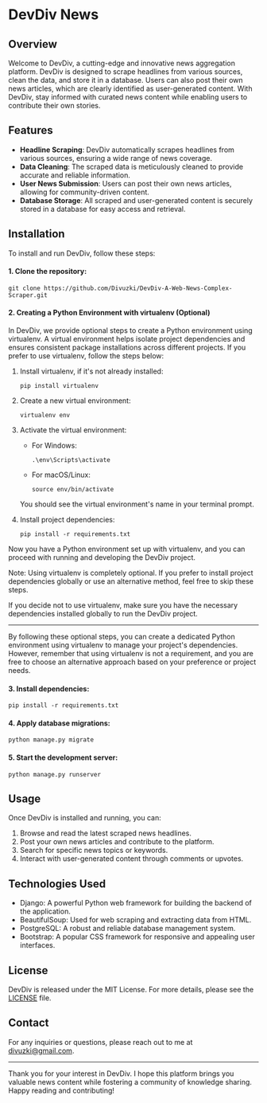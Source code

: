 # DevDiv News

## Overview

Welcome to DevDiv, a cutting-edge and innovative news aggregation platform. DevDiv is designed to scrape headlines from various sources, clean the data, and store it in a database. Users can also post their own news articles, which are clearly identified as user-generated content. With DevDiv, stay informed with curated news content while enabling users to contribute their own stories.

## Features

- **Headline Scraping**: DevDiv automatically scrapes headlines from various sources, ensuring a wide range of news coverage.
- **Data Cleaning**: The scraped data is meticulously cleaned to provide accurate and reliable information.
- **User News Submission**: Users can post their own news articles, allowing for community-driven content.
- **Database Storage**: All scraped and user-generated content is securely stored in a database for easy access and retrieval.

## Installation

To install and run DevDiv, follow these steps:
#### 1. Clone the repository: 
```
git clone https://github.com/Divuzki/DevDiv-A-Web-News-Complex-Scraper.git
```

#### 2. Creating a Python Environment with virtualenv (Optional)

In DevDiv, we provide optional steps to create a Python environment using virtualenv. A virtual environment helps isolate project dependencies and ensures consistent package installations across different projects. If you prefer to use virtualenv, follow the steps below:

1. Install virtualenv, if it's not already installed:
   ```
   pip install virtualenv
   ```

2. Create a new virtual environment:
   ```
   virtualenv env
   ```

3. Activate the virtual environment:
   - For Windows:
     ```
     .\env\Scripts\activate
     ```
   - For macOS/Linux:
     ```
     source env/bin/activate
     ```

   You should see the virtual environment's name in your terminal prompt.

4. Install project dependencies:
   ```
   pip install -r requirements.txt
   ```

Now you have a Python environment set up with virtualenv, and you can proceed with running and developing the DevDiv project.

Note: Using virtualenv is completely optional. If you prefer to install project dependencies globally or use an alternative method, feel free to skip these steps.

If you decide not to use virtualenv, make sure you have the necessary dependencies installed globally to run the DevDiv project.

---

By following these optional steps, you can create a dedicated Python environment using virtualenv to manage your project's dependencies. However, remember that using virtualenv is not a requirement, and you are free to choose an alternative approach based on your preference or project needs.

#### 3. Install dependencies: 
```
pip install -r requirements.txt
```
#### 4. Apply database migrations: 
```
python manage.py migrate
```
#### 5. Start the development server: 
```
python manage.py runserver
```

## Usage

Once DevDiv is installed and running, you can:

1. Browse and read the latest scraped news headlines.
2. Post your own news articles and contribute to the platform.
3. Search for specific news topics or keywords.
4. Interact with user-generated content through comments or upvotes.

## Technologies Used

- Django: A powerful Python web framework for building the backend of the application.
- BeautifulSoup: Used for web scraping and extracting data from HTML.
- PostgreSQL: A robust and reliable database management system.
- Bootstrap: A popular CSS framework for responsive and appealing user interfaces.

## License

DevDiv is released under the MIT License. For more details, please see the [LICENSE](https://github.com/Divuzki/DevDiv/blob/master/LICENSE) file.

## Contact

For any inquiries or questions, please reach out to me at divuzki@gmail.com.

---

Thank you for your interest in DevDiv. I hope this platform brings you valuable news content while fostering a community of knowledge sharing. Happy reading and contributing!
